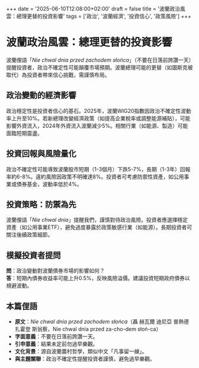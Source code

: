 +++
date = '2025-06-10T12:08:00+02:00'
draft = false
title = '波蘭政治風雲：總理更替的投資影響'
tags = ['政治', '波蘭經濟', '投資信心', '政策風險']
+++

# 波蘭政治風雲：總理更替的投資影響

波蘭俚語「*Nie chwal dnia przed zachodem słońca*」（不要在日落前誇讚一天）提醒投資者，政治不確定性可能顛覆市場預期。波蘭總理可能的更替（如圖斯克被取代）為投資者帶來信心挑戰，需謹慎布局。

## 政治變動的經濟影響
政治穩定性是投資者信心的基石。2025年，波蘭WIG20指數因政治不確定性波動率上升至10%。若新總理改變經濟政策（如提高企業稅率或調整能源補貼），可能影響外資流入，2024年外資流入波蘭減少5%。相關行業（如能源、製造）可能面臨短期震盪。

## 投資回報與風險量化
政治不確定性可能導致波蘭股市短期（1-3個月）下跌5-7%，長期（1-3年）回報率約6-8%。違約風險因政策不明確達8%。投資者可考慮防禦性資產，如公用事業或債券基金，波動率低於4%。

## 投資策略：防禦為先
波蘭俚語「*Nie chwal dnia*」提醒我們，謹慎對待政治風險。投資者應選擇穩定資產（如公用事業ETF），避免過度暴露於政策敏感行業（如能源）。長期投資者可關注後續政策細節。

## 模擬投資者提問
**問**：政治變動對波蘭債券市場的影響如何？  
**答**：短期內債券收益率可能上升0.5%，反映風險溢價。建議投資短期政府債券以規避波動。

## 本篇俚語
- **原文**：*Nie chwal dnia przed zachodem słońca*（聶 赫瓦爾 迪尼亞 普熱德 扎霍登 斯翁察，Nie chwal dnia przed za-cho-dem słoń-ca）
- **字面意義**：不要在日落前誇讚一天。
- **引申意義**：結果未定前勿過早樂觀。
- **文化背景**：源自波蘭農村哲學，類似中文「凡事留一線」。
- **與主題關聯**：政治不確定性提醒投資者謹慎，避免過早樂觀。